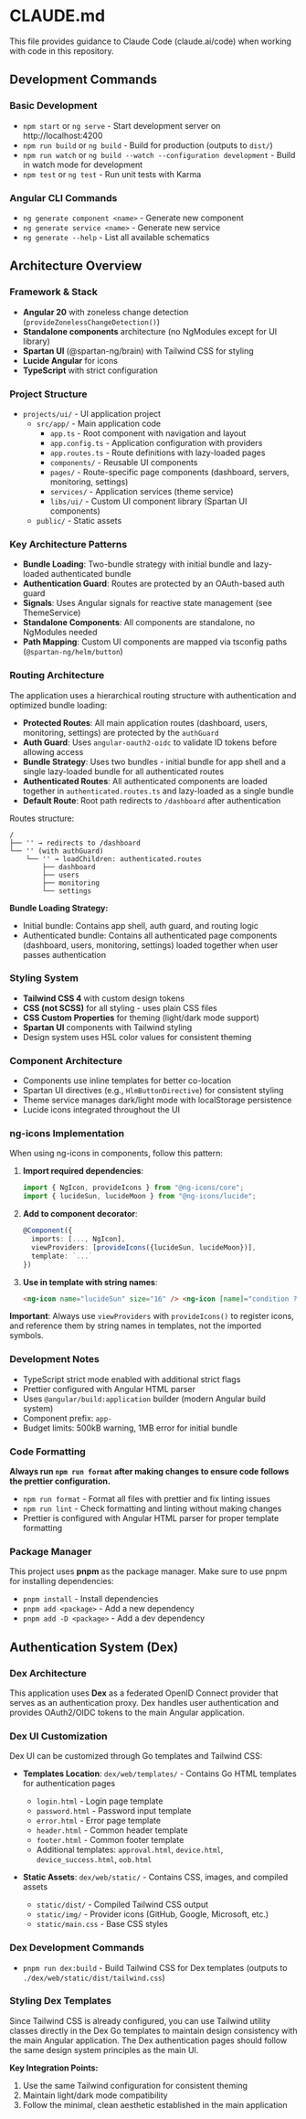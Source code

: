 # CLAUDE.md

This file provides guidance to Claude Code (claude.ai/code) when working with code in this repository.

## Development Commands

### Basic Development

- `npm start` or `ng serve` - Start development server on http://localhost:4200
- `npm run build` or `ng build` - Build for production (outputs to `dist/`)
- `npm run watch` or `ng build --watch --configuration development` - Build in watch mode for development
- `npm test` or `ng test` - Run unit tests with Karma

### Angular CLI Commands

- `ng generate component <name>` - Generate new component
- `ng generate service <name>` - Generate new service
- `ng generate --help` - List all available schematics

## Architecture Overview

### Framework & Stack

- **Angular 20** with zoneless change detection (`provideZonelessChangeDetection()`)
- **Standalone components** architecture (no NgModules except for UI library)
- **Spartan UI** (@spartan-ng/brain) with Tailwind CSS for styling
- **Lucide Angular** for icons
- **TypeScript** with strict configuration

### Project Structure

- `projects/ui/` - UI application project
  - `src/app/` - Main application code
    - `app.ts` - Root component with navigation and layout
    - `app.config.ts` - Application configuration with providers
    - `app.routes.ts` - Route definitions with lazy-loaded pages
    - `components/` - Reusable UI components
    - `pages/` - Route-specific page components (dashboard, servers, monitoring, settings)
    - `services/` - Application services (theme service)
    - `libs/ui/` - Custom UI component library (Spartan UI components)
  - `public/` - Static assets

### Key Architecture Patterns

- **Bundle Loading**: Two-bundle strategy with initial bundle and lazy-loaded authenticated bundle
- **Authentication Guard**: Routes are protected by an OAuth-based auth guard
- **Signals**: Uses Angular signals for reactive state management (see ThemeService)
- **Standalone Components**: All components are standalone, no NgModules needed
- **Path Mapping**: Custom UI components are mapped via tsconfig paths (`@spartan-ng/helm/button`)

### Routing Architecture

The application uses a hierarchical routing structure with authentication and optimized bundle loading:

- **Protected Routes**: All main application routes (dashboard, users, monitoring, settings) are protected by the `authGuard`
- **Auth Guard**: Uses `angular-oauth2-oidc` to validate ID tokens before allowing access
- **Bundle Strategy**: Uses two bundles - initial bundle for app shell and a single lazy-loaded bundle for all authenticated routes
- **Authenticated Routes**: All authenticated components are loaded together in `authenticated.routes.ts` and lazy-loaded as a single bundle
- **Default Route**: Root path redirects to `/dashboard` after authentication

Routes structure:

```
/
├── '' → redirects to /dashboard
└── '' (with authGuard)
    └── '' → loadChildren: authenticated.routes
        ├── dashboard
        ├── users
        ├── monitoring
        └── settings
```

**Bundle Loading Strategy:**

- Initial bundle: Contains app shell, auth guard, and routing logic
- Authenticated bundle: Contains all authenticated page components (dashboard, users, monitoring, settings) loaded together when user passes authentication

### Styling System

- **Tailwind CSS 4** with custom design tokens
- **CSS (not SCSS)** for all styling - uses plain CSS files
- **CSS Custom Properties** for theming (light/dark mode support)
- **Spartan UI** components with Tailwind styling
- Design system uses HSL color values for consistent theming

### Component Architecture

- Components use inline templates for better co-location
- Spartan UI directives (e.g., `HlmButtonDirective`) for consistent styling
- Theme service manages dark/light mode with localStorage persistence
- Lucide icons integrated throughout the UI

### ng-icons Implementation

When using ng-icons in components, follow this pattern:

1. **Import required dependencies**:

   ```typescript
   import { NgIcon, provideIcons } from "@ng-icons/core";
   import { lucideSun, lucideMoon } from "@ng-icons/lucide";
   ```

2. **Add to component decorator**:

   ```typescript
   @Component({
     imports: [..., NgIcon],
     viewProviders: [provideIcons({lucideSun, lucideMoon})],
     template: `...`
   })
   ```

3. **Use in template with string names**:
   ```html
   <ng-icon name="lucideSun" size="16" /> <ng-icon [name]="condition ? 'lucideSun' : 'lucideMoon'" />
   ```

**Important**: Always use `viewProviders` with `provideIcons()` to register icons, and reference them by string names in templates, not the imported symbols.

### Development Notes

- TypeScript strict mode enabled with additional strict flags
- Prettier configured with Angular HTML parser
- Uses `@angular/build:application` builder (modern Angular build system)
- Component prefix: `app-`
- Budget limits: 500kB warning, 1MB error for initial bundle

### Code Formatting

**Always run `npm run format` after making changes to ensure code follows the prettier configuration.**

- `npm run format` - Format all files with prettier and fix linting issues
- `npm run lint` - Check formatting and linting without making changes
- Prettier is configured with Angular HTML parser for proper template formatting

### Package Manager

This project uses **pnpm** as the package manager. Make sure to use pnpm for installing dependencies:

- `pnpm install` - Install dependencies
- `pnpm add <package>` - Add a new dependency
- `pnpm add -D <package>` - Add a dev dependency

## Authentication System (Dex)

### Dex Architecture

This application uses **Dex** as a federated OpenID Connect provider that serves as an authentication proxy. Dex handles user authentication and provides OAuth2/OIDC tokens to the main Angular application.

### Dex UI Customization

Dex UI can be customized through Go templates and Tailwind CSS:

- **Templates Location**: `dex/web/templates/` - Contains Go HTML templates for authentication pages
  - `login.html` - Login page template
  - `password.html` - Password input template
  - `error.html` - Error page template
  - `header.html` - Common header template
  - `footer.html` - Common footer template
  - Additional templates: `approval.html`, `device.html`, `device_success.html`, `oob.html`

- **Static Assets**: `dex/web/static/` - Contains CSS, images, and compiled assets
  - `static/dist/` - Compiled Tailwind CSS output
  - `static/img/` - Provider icons (GitHub, Google, Microsoft, etc.)
  - `static/main.css` - Base CSS styles

### Dex Development Commands

- `pnpm run dex:build` - Build Tailwind CSS for Dex templates (outputs to `./dex/web/static/dist/tailwind.css`)

### Styling Dex Templates

Since Tailwind CSS is already configured, you can use Tailwind utility classes directly in the Dex Go templates to maintain design consistency with the main Angular application. The Dex authentication pages should follow the same design system principles as the main UI.

**Key Integration Points:**
1. Use the same Tailwind configuration for consistent theming
2. Maintain light/dark mode compatibility
3. Follow the minimal, clean aesthetic established in the main application
